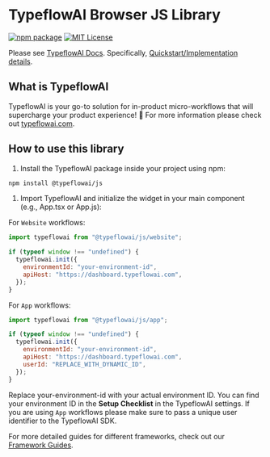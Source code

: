 # TypeflowAI Browser JS Library

[![npm package](https://img.shields.io/npm/v/@typeflowai/js?style=flat-square)](https://www.npmjs.com/package/@typeflowai/js)
[![MIT License](https://img.shields.io/badge/License-MIT-red.svg?style=flat-square)](https://opensource.org/licenses/MIT)

Please see [TypeflowAI Docs](https://typeflowai.com/docs).
Specifically, [Quickstart/Implementation details](https://typeflowai.com/docs/getting-started/quickstart-in-app-workflow).

## What is TypeflowAI

TypeflowAI is your go-to solution for in-product micro-workflows that will supercharge your product experience! 🚀 For more information please check out [typeflowai.com](https://typeflowai.com).

## How to use this library

1. Install the TypeflowAI package inside your project using npm:

```bash
npm install @typeflowai/js
```

1. Import TypeflowAI and initialize the widget in your main component (e.g., App.tsx or App.js):

For `Website` workflows:

```javascript
import typeflowai from "@typeflowai/js/website";

if (typeof window !== "undefined") {
  typeflowai.init({
    environmentId: "your-environment-id",
    apiHost: "https://dashboard.typeflowai.com",
  });
}
```

For `App` workflows:

```javascript
import typeflowai from "@typeflowai/js/app";

if (typeof window !== "undefined") {
  typeflowai.init({
    environmentId: "your-environment-id",
    apiHost: "https://dashboard.typeflowai.com",
    userId: "REPLACE_WITH_DYNAMIC_ID",
  });
}
```

Replace your-environment-id with your actual environment ID. You can find your environment ID in the **Setup Checklist** in the TypeflowAI settings. If you are using `App` workflows please make sure to pass a unique user identifier to the TypeflowAI SDK.

For more detailed guides for different frameworks, check out our [Framework Guides](https://typeflowai.com/docs/getting-started/framework-guides).
